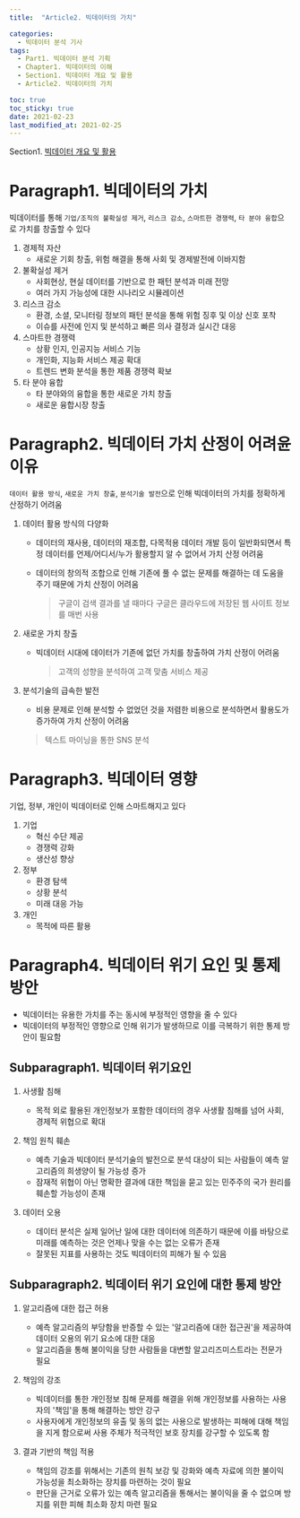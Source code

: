 ```yaml
---
title:  "Article2. 빅데이터의 가치"

categories: 
  - 빅데이터 분석 기사
tags: 
  - Part1. 빅데이터 분석 기획
  - Chapter1. 빅데이터의 이해
  - Section1. 빅데이터 개요 및 활용
  - Article2. 빅데이터의 가치

toc: true
toc_sticky: true
date: 2021-02-23
last_modified_at: 2021-02-25
---
```


Section1. [빅데이터 개요 및 활용]()

# Paragraph1. 빅데이터의 가치

빅데이터를 통해 `기업/조직의 불확실성 제거`, `리스크 감소`, `스마트한 경쟁력`, `타 분야 융합`으로 가치를 창출할 수 있다

1. 경제적 자산
   - 새로운 기회 창출, 위험 해결을 통해 사회 및 경제발전에 이바지함
2. 불확실성 제거
   - 사회현상, 현실 데이터를 기반으로 한 패턴 분석과 미래 전망
   - 여러 가지 가능성에 대한 시나리오 시뮬레이션
3. 리스크 감소
   - 환경, 소셜, 모니터링 정보의 패턴 분석을 통해 위험 징후 및 이상 신호 포착
   - 이슈를 사전에 인지 및 분석하고 빠른 의사 결정과 실시간 대응
4. 스마트한 경쟁력
   - 상황 인지, 인공지능 서비스 기능
   - 개인화, 지능화 서비스 제공 확대
   - 트렌드 변화 분석을 통한 제품 경쟁력 확보
5. 타 분야 융합
   - 타 분야와의 융합을 통한 새로운 가치 창출
   - 새로운 융합시장 창출

# Paragraph2. 빅데이터 가치 산정이 어려윤 이유

`데이터 활용 방식`, `새로운 가치 창출`, `분석기술 발전`으로 인해 빅데이터의 가치를 정확하게 산정하기 어려움

1. 데이터 활용 방식의 다양화

   - 데이터의 재사용, 데이터의 재조합, 다목적용 데이터 개발 등이 일반화되면서 특정 데이터를 언제/어디서/누가 활용할지 알 수 없어서 가치 산정 어려움

   - 데이터의 창의적 조합으로 인해 기존에 풀 수 없는 문제를 해결하는 데 도움을 주기 때문에 가치 산정이 어려움

     > 구글이 검색 결과를 낼 때마다 구글은 클라우드에 저장된 웹 사이트 정보를 매번 사용

     

2. 새로운 가치 창출

   - 빅데이터 시대에 데이터가 기존에 없던 가치를 창출하여 가치 산정이 어려움

     > 고객의 성향을 분석하여 고객 맞춤 서비스 제공

     

3. 분석기술의 급속한 발전

   -  비용 문제로 인해 분석할 수 없었던 것을 저렴한 비용으로 분석하면서 활용도가 증가하여 가치 산정이 어려움

     > 텍스트 마이닝을 통한 SNS 분석

     

# Paragraph3. 빅데이터 영향

기업, 정부, 개인이 빅데이터로 인해 스마트해지고 있다

1. 기업
   - 혁신 수단 제공
   - 경쟁력 강화
   - 생산성 향상
2. 정부
   - 환경 탐색
   - 상황 분석
   - 미래 대응 가능
3. 개인
   - 목적에 따른 활용

# Paragraph4. 빅데이터 위기 요인 및 통제 방안

- 빅데이터는 유용한 가치를 주는 동시에 부정적인 영향을 줄 수 있다
- 빅데이터의 부정적인 영향으로 인해 위기가 발생하므로 이를 극복하기 위한 통제 방안이 필요함



## Subparagraph1. 빅데이터 위기요인

1. 사생활 침해

   - 목적 외로 활용된 개인정보가 포함한 데이터의 경우 사생활 침해를 넘어 사회, 경제적 위협으로 확대

   

2. 책임 원칙 훼손

   - 예측 기술과 빅데이터 분석기술의 발전으로 분석 대상이 되는 사람들이 예측 알고리즘의 희생양이 될 가능성 증가
   - 잠재적 위협이 아닌 명확한 결과에 대한 책임을 묻고 있는 민주주의 국가 원리를 훼손할 가능성이 존재

   

3. 데이터 오용

   - 데이터 분석은 실제 일어난 일에 대한 데이터에 의존하기 때문에 이를 바탕으로 미래를 예측하는 것은 언제나 맞을 수는 없는 오류가 존재
   - 잘못된 지표를 사용하는 것도 빅데이터의 피해가 될 수 있음



## Subparagraph2. 빅데이터 위기 요인에 대한 통제 방안

1. 알고리즘에 대한 접근 허용

   - 예측 알고리즘의 부당함을 반증할 수 있는 '알고리즘에 대한 접근권'을 제공하여 데이터 오용의 위기 요소에 대한 대응
   - 알고리즘을 통해 불이익을 당한 사람들을 대변할 알고리즈미스트라는 전문가 필요

   

2. 책임의 강조

   - 빅데이터를 통한 개인정보 침해 문제를 해결을 위해 개인정보를 사용하는 사용자의 '책임'을 통해 해결하는 방안 강구
   - 사용자에게 개인정보의 유출 및 동의 없는 사용으로 발생하는 피해에 대해 책임을 지게 함으로써 사용 주체가 적극적인 보호 장치를 강구할 수 있도록 함

   

3. 결과 기반의 책임 적용

   - 책임의 강조를 위해서는 기존의 원칙 보강 및 강화와 예측 자료에 의한 불이익 가능성을 최소화하는 장치를 마련하는 것이 필요
   - 판단을 근거로 오류가 있는 예측 알고리즘을 통해서는 불이익을 줄 수 없으며 방지를 위한 피해 최소화 장치 마련 필요

   

   